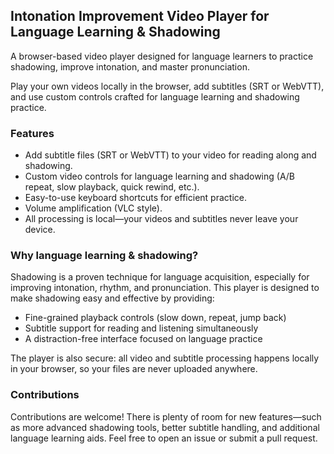 

## Intonation Improvement Video Player for Language Learning & Shadowing

A browser-based video player designed for language learners to practice shadowing, improve intonation, and master pronunciation.

Play your own videos locally in the browser, add subtitles (SRT or WebVTT), and use custom controls crafted for language learning and shadowing practice.


### Features

- Add subtitle files (SRT or WebVTT) to your video for reading along and shadowing.
- Custom video controls for language learning and shadowing (A/B repeat, slow playback, quick rewind, etc.).
- Easy-to-use keyboard shortcuts for efficient practice.
- Volume amplification (VLC style).
- All processing is local—your videos and subtitles never leave your device.


### Why language learning & shadowing?

Shadowing is a proven technique for language acquisition, especially for improving intonation, rhythm, and pronunciation. This player is designed to make shadowing easy and effective by providing:

- Fine-grained playback controls (slow down, repeat, jump back)
- Subtitle support for reading and listening simultaneously
- A distraction-free interface focused on language practice

The player is also secure: all video and subtitle processing happens locally in your browser, so your files are never uploaded anywhere.


### Contributions

Contributions are welcome! There is plenty of room for new features—such as more advanced shadowing tools, better subtitle handling, and additional language learning aids. Feel free to open an issue or submit a pull request.
